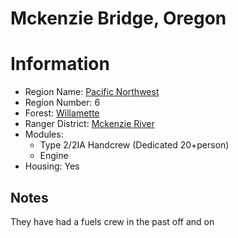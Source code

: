 
Mckenzie Bridge, Oregon
=======================
  
# Information  
* Region Name: [Pacific Northwest]()  
* Region Number: 6  
* Forest: [Willamette](http://www.fs.usda.gov/willamette)  
* Ranger District: [Mckenzie River]()  
* Modules:  
  - Type 2/2IA Handcrew  (Dedicated 20+person)  
  - Engine  
* Housing: Yes  
  
## Notes

They have had a fuels crew in the past off and on